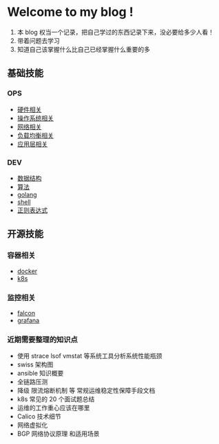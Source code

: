 # Welcome to my blog !
1. 本 blog 权当一个记录，把自己学过的东西记录下来，没必要给多少人看！
2. 带着问题去学习
3. 知道自己该掌握什么比自己已经掌握什么重要的多
## 基础技能
### OPS
* [硬件相关](/docs/hardware/home.md)
* [操作系统相关](/docs/operate_system/home.md)
* [网络相关](/docs/network/home.md)
* [负载均衡相关](/docs/load_balance/load_balance.md)
* [应用层相关](/docs/application/home.md)

### DEV
* [数据结构](/docs/data_structure/home.md)
* [算法](/docs/algorithm/home.md)
* [golang](/docs/golang/home.md)
* [shell](/docs/shell/home.md)
* [正则表达式](/docs/regular/home.md)

## 开源技能
### 容器相关
* [docker](/docs/docker/home.md)
* [k8s](/docs/k8s/home.md)    

### 监控相关
* [falcon](/docs/falcon/home.md)
* [grafana](/docs/grafana/home.md)

### 近期需要整理的知识点
* 使用 strace lsof vmstat 等系统工具分析系统性能瓶颈
* swiss 架构图
* ansible 知识概要
* 全链路压测
* 降级 限流熔断机制 等 常规运维稳定性保障手段文档
* k8s 常见的 20 个面试题总结
* 运维的工作重心应该在哪里
* Calico 技术细节
* 网络虚拟化
* BGP 网络协议原理 和适用场景
